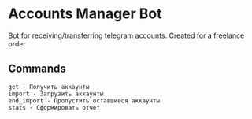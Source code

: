 # Accounts Manager Bot
Bot for receiving/transferring telegram accounts.
Created for a freelance order


## Commands
```
get - Получить аккаунты
import - Загрузить аккаунты
end_import - Пропустить оставшиеся аккаунты
stats - Сформировать отчет
```
